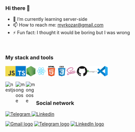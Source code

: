 ### Hi there 👋

- 🌱 I’m currently learning server-side
- 📫 How to reach me: myrkozar@gmail.com
- ⚡ Fun fact: I thought it would be boring but I was wrong

<div><p dir="auto"><a target="_blank" rel="noopener noreferrer nofollow" href="https://camo.githubusercontent.com/efd7030e7aff5751f85808180b86b2969c3b6b1912e7a322a4792eb70b24ce67/68747470733a2f2f6b6f6d617265762e636f6d2f67687076632f3f757365726e616d653d5461746a616e6142657a6b6f726f7661696e61"><img src="https://camo.githubusercontent.com/efd7030e7aff5751f85808180b86b2969c3b6b1912e7a322a4792eb70b24ce67/68747470733a2f2f6b6f6d617265762e636f6d2f67687076632f3f757365726e616d653d5461746a616e6142657a6b6f726f7661696e61" alt="" data-canonical-src="https://komarev.com/ghpvc/?username=myroslav111" style="max-width: 100%;"></a></p></div>

### My stack and tools
<div>
<p dir="auto"><a target="_blank" rel="noopener noreferrer" href="https://raw.githubusercontent.com/github/explore/80688e429a7d4ef2fca1e82350fe8e3517d3494d/topics/javascript/javascript.png"><img align="left" alt="JavaScript" width="32px" src="https://raw.githubusercontent.com/github/explore/80688e429a7d4ef2fca1e82350fe8e3517d3494d/topics/javascript/javascript.png" style="max-width: 100%;"></a></p>
<p dir="auto"><a target="_blank" rel="noopener noreferrer" href="https://raw.githubusercontent.com/github/explore/80688e429a7d4ef2fca1e82350fe8e3517d3494d/topics/typescript/typescript.png"><img align="left" alt="JavaScript" width="32px" src="https://raw.githubusercontent.com/github/explore/80688e429a7d4ef2fca1e82350fe8e3517d3494d/topics/typescript/typescript.png" style="max-width: 100%;"></a></p>
<p dir="auto"><a target="_blank" rel="noopener noreferrer" href="https://raw.githubusercontent.com/github/explore/80688e429a7d4ef2fca1e82350fe8e3517d3494d/topics/nodejs/nodejs.png"><img align="left" alt="Node.js" width="32px" src="https://raw.githubusercontent.com/github/explore/80688e429a7d4ef2fca1e82350fe8e3517d3494d/topics/nodejs/nodejs.png" style="max-width: 100%;"></a></p>
<p dir="auto"><a target="_blank" rel="noopener noreferrer" href="https://raw.githubusercontent.com/github/explore/80688e429a7d4ef2fca1e82350fe8e3517d3494d/topics/react/react.png"><img align="left" alt="React" width="32px" src="https://raw.githubusercontent.com/github/explore/80688e429a7d4ef2fca1e82350fe8e3517d3494d/topics/react/react.png" style="max-width: 100%;"></a></p>
<p dir="auto"><a target="_blank" rel="noopener noreferrer" href="https://raw.githubusercontent.com/github/explore/80688e429a7d4ef2fca1e82350fe8e3517d3494d/topics/html/html.png"><img align="left" alt="HTML5" width="32px" src="https://raw.githubusercontent.com/github/explore/80688e429a7d4ef2fca1e82350fe8e3517d3494d/topics/html/html.png" style="max-width: 100%;"></a></p>
<p dir="auto"><a target="_blank" rel="noopener noreferrer" href="https://raw.githubusercontent.com/github/explore/80688e429a7d4ef2fca1e82350fe8e3517d3494d/topics/css/css.png"><img align="left" alt="CSS3" width="32px" src="https://raw.githubusercontent.com/github/explore/80688e429a7d4ef2fca1e82350fe8e3517d3494d/topics/css/css.png" style="max-width: 100%;"></a></p>
<p dir="auto"><a target="_blank" rel="noopener noreferrer" href="https://raw.githubusercontent.com/github/explore/80688e429a7d4ef2fca1e82350fe8e3517d3494d/topics/sass/sass.png"><img align="left" alt="Sass" width="32px" src="https://raw.githubusercontent.com/github/explore/80688e429a7d4ef2fca1e82350fe8e3517d3494d/topics/sass/sass.png" style="max-width: 100%;"></a></p>
<p dir="auto"><a target="_blank" rel="noopener noreferrer" href="https://raw.githubusercontent.com/github/explore/78df643247d429f6cc873026c0622819ad797942/topics/github/github.png"><img align="left" alt="GitHub" width="32px" src="https://raw.githubusercontent.com/github/explore/78df643247d429f6cc873026c0622819ad797942/topics/github/github.png" style="max-width: 100%;"></a></p>
<p dir="auto"><a target="_blank" rel="noopener noreferrer" href="https://raw.githubusercontent.com/github/explore/80688e429a7d4ef2fca1e82350fe8e3517d3494d/topics/mongodb/mongodb.png"><img align="left" alt="MongoDB" width="32px" src="https://raw.githubusercontent.com/github/explore/80688e429a7d4ef2fca1e82350fe8e3517d3494d/topics/mongodb/mongodb.png" style="max-width: 100%;"></a></p>
<p dir="auto"><a target="_blank" rel="noopener noreferrer" href="https://raw.githubusercontent.com/github/explore/80688e429a7d4ef2fca1e82350fe8e3517d3494d/topics/visual-studio-code/visual-studio-code.png"><img alt="Visual Studio Code" width="32px" src="https://raw.githubusercontent.com/github/explore/80688e429a7d4ef2fca1e82350fe8e3517d3494d/topics/visual-studio-code/visual-studio-code.png" style="max-width: 100%;"></a></p>
    <p dir="auto"><a target="_blank" rel="noopener noreferrer" href="https://docs.nestjs.com/assets/logo-small.svg"><img align="left" alt="nestjs" width="32px" src="https://docs.nestjs.com/assets/logo-small.svg" style="max-width: 100%;"></a></p>
  <p dir="auto"><a target="_blank" rel="noopener noreferrer" href="https://mongoosejs.com/docs/images/mongoose5_62x30_transparent.png"><img align="left" alt="mongoose" width="32px" src="https://mongoosejs.com/docs/images/mongoose5_62x30_transparent.png" style="max-width: 100%;"></a></p>
    <p dir="auto"><a target="_blank" rel="noopener noreferrer" href="https://encrypted-tbn0.gstatic.com/images?q=tbn:ANd9GcR2quKRX2nRdpil6la8wQNSyyPWo9rJ5PyAuA&usqp=CAU"><img align="left" alt="mongoose" width="32px" src="https://encrypted-tbn0.gstatic.com/images?q=tbn:ANd9GcR2quKRX2nRdpil6la8wQNSyyPWo9rJ5PyAuA&usqp=CAU" style="max-width: 100%;"></a></p>
</div>
<br>
<br>

### Social network

<div>
<p dir="auto"><a href="https://t.me/myroslav1111" rel="nofollow" target="_blank"><img src="https://camo.githubusercontent.com/c49abbb463dc8dacadd925a76f5435f37ff421ddd1f612f7e055135d355dd346/68747470733a2f2f696d672e736869656c64732e696f2f62616467652f2d54656c656772616d2d3030346637363f7374796c653d666c61742d737175617265266c6f676f3d54656c656772616d266c6f676f436f6c6f723d666666" alt="Telegram" data-canonical-src="https://img.shields.io/badge/-Telegram-004f76?style=flat-square&amp;logo=Telegram&amp;logoColor=fff" style="max-width: 100%;">
    
</a>
<a href="https://www.linkedin.com/in/myroslav-kozar/" rel="nofollow" target="_blank"><img src="https://camo.githubusercontent.com/ab825d485511ecaa901ec08e1b3152cd71f27ffe6a7643e5563331ac17397033/68747470733a2f2f696d672e736869656c64732e696f2f62616467652f4c696e6b6564696e2d3061363362633f7374796c653d666c6174266c6f676f3d4c696e6b6564696e266c6f676f436f6c6f723d666666" alt="Linkedin" data-canonical-src="https://img.shields.io/badge/Linkedin-0a63bc?style=flat&amp;logo=Linkedin&amp;logoColor=fff" style="max-width: 100%;"></a></p>
</div>

<div>
    <p dir="auto"><a href="mailto:myrkozar@gmail.com"><img src="https://camo.githubusercontent.com/71a0f4bfcf1f2220e2b1c246ac2ee681c47ee914d1c1f0e27a0e6c9ac2e9f134/68747470733a2f2f696d672e736869656c64732e696f2f62616467652f476d61696c2d4431343833363f7374796c653d666f722d7468652d6261646765266c6f676f3d676d61696c266c6f676f436f6c6f723d7768697465" alt="Gmail logo" title="Gmail" height="25" data-canonical-src="https://img.shields.io/badge/Gmail-D14836?style=for-the-badge&amp;logo=gmail&amp;logoColor=white" style="max-width: 100%;"></a>
<a href="https://t.me/myroslav1111" rel="nofollow"><img src="https://camo.githubusercontent.com/afaa74bcd8ebafeffb8c818bfa55e4b4923498b32ccbb1189fcc170fd43b490c/68747470733a2f2f696d672e736869656c64732e696f2f62616467652f54656c656772616d2d3243413545303f7374796c653d666f722d7468652d6261646765266c6f676f3d74656c656772616d266c6f676f436f6c6f723d7768697465" alt="Telegram logo" title="Telegram" height="25" data-canonical-src="https://img.shields.io/badge/Telegram-2CA5E0?style=for-the-badge&amp;logo=telegram&amp;logoColor=white" style="max-width: 100%;"></a>
<a href="https://www.linkedin.com/in/myroslav-kozar/" rel="nofollow"><img src="https://camo.githubusercontent.com/591c02e8ff595d43e0b35b1b29aed639a7154b959cd8f8c854b9e176d885b094/68747470733a2f2f696d672e736869656c64732e696f2f62616467652f4c696e6b6564496e2d3030373742353f7374796c653d666f722d7468652d6261646765266c6f676f3d6c696e6b6564696e266c6f676f436f6c6f723d7768697465" alt="LinkedIn logo" title="LinkedIn" height="25" data-canonical-src="https://img.shields.io/badge/LinkedIn-0077B5?style=for-the-badge&amp;logo=linkedin&amp;logoColor=white" style="max-width: 100%;"></a></p>
</div>









